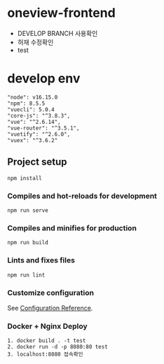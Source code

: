 # oneview-frontend

- DEVELOP BRANCH 사용확인
- 허재 수정확인
- test

# develop env

```
"node": v16.15.0
"npm": 8.5.5
"vuecli": 5.0.4
"core-js": "^3.8.3",
"vue": "^2.6.14",
"vue-router": "^3.5.1",
"vuetify": "^2.6.0",
"vuex": "^3.6.2"
```

## Project setup

```
npm install
```

### Compiles and hot-reloads for development

```
npm run serve
```

### Compiles and minifies for production

```
npm run build
```

### Lints and fixes files

```
npm run lint
```

### Customize configuration

See [Configuration Reference](https://cli.vuejs.org/config/).

### Docker + Nginx Deploy

```
1. docker build . -t test
2. docker run -d -p 8080:80 test
3. localhost:8080 접속확인
```
